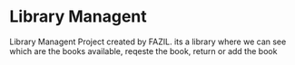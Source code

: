 # Library Managent
 Library Managent  Project created by FAZIL. its a library where we can see which are the books available,  reqeste the book, return or add the book
